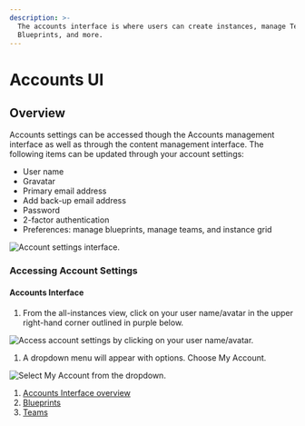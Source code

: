 ```yaml
---
description: >-
  The accounts interface is where users can create instances, manage Teams, add
  Blueprints, and more.
---
```


# Accounts UI

## Overview

Accounts settings can be accessed though the Accounts management interface as well as through the content management interface. The following items can be updated through your account settings:

* User name
* Gravatar
* Primary email address
* Add back-up email address
* Password
* 2-factor authentication
* Preferences: manage blueprints, manage teams, and instance grid

![Account settings interface.](../../.gitbook/assets/account-settings-screen.png)

### Accessing Account Settings

#### Accounts Interface

1. From the all-instances view, click on your user name/avatar in the upper right-hand corner outlined in purple below.

![Access account settings by clicking on your user name/avatar.](../../.gitbook/assets/accounts-interface-account-settings.png)

1. A dropdown menu will appear with options. Choose My Account.

![Select My Account from the dropdown.](../../.gitbook/assets/accounts-interface-dropdown-my-acct.png)

1. [Accounts Interface overview](https://zesty.org/services/accounts-ui/accounts-interface-all-instances-view)
2. [Blueprints](https://zesty.org/services/accounts-ui/blueprints)
3. [Teams](https://zesty.org/services/accounts-ui/teams)
